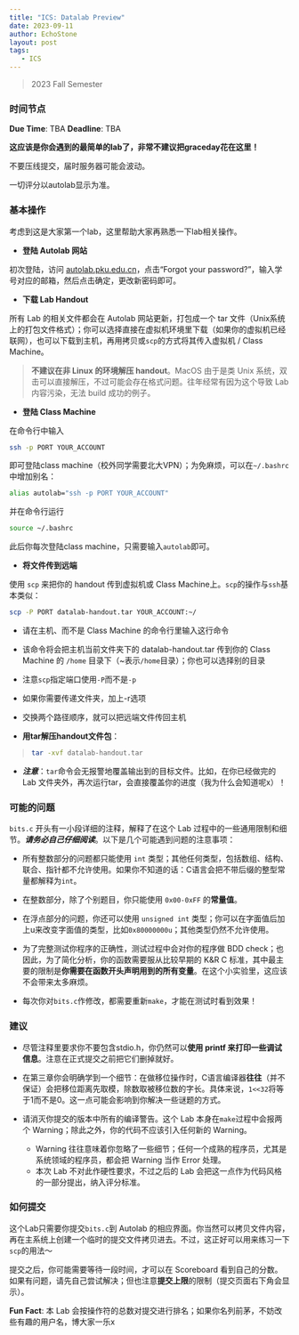 ```yaml
---
title: "ICS: Datalab Preview"
date: 2023-09-11
author: EchoStone
layout: post
tags:
   - ICS
---
```

> 2023 Fall Semester

### 时间节点
**Due Time**: TBA
**Deadline**: TBA

**这应该是你会遇到的最简单的lab了，非常不建议把graceday花在这里！**

不要压线提交，届时服务器可能会波动。

一切评分以autolab显示为准。

### 基本操作
考虑到这是大家第一个lab，这里帮助大家再熟悉一下lab相关操作。

* **登陆 Autolab 网站**

初次登陆，访问 <a href="autolab.pku.edu.cn" target="_blank">autolab.pku.edu.cn</a>，点击“Forgot your password?”，输入学号对应的邮箱，然后点击确定，更改新密码即可。

* **下载 Lab Handout**

所有 Lab 的相关文件都会在 Autolab 网站更新，打包成一个 tar 文件（Unix系统上的打包文件格式）；你可以选择直接在虚拟机环境里下载（如果你的虚拟机已经联网），也可以下载到主机，再用拷贝或`scp`的方式将其传入虚拟机 / Class Machine。
> **不建议在非 Linux 的环境解压 handout**。MacOS 由于是类 Unix 系统，双击可以直接解压，不过可能会存在格式问题。往年经常有因为这个导致 Lab 内容污染，无法 build 成功的例子。

* **登陆 Class Machine**

在命令行中输入
```bash
ssh -p PORT YOUR_ACCOUNT
```
即可登陆class machine（校外同学需要北大VPN）；为免麻烦，可以在`~/.bashrc`中增加别名：
```bash
alias autolab="ssh -p PORT YOUR_ACCOUNT"
```
并在命令行运行
```bash
source ~/.bashrc
```
此后你每次登陆class machine，只需要输入`autolab`即可。

* **将文件传到远端**

使用 `scp` 来把你的 handout 传到虚拟机或 Class Machine上。`scp`的操作与`ssh`基本类似：
```bash
scp -P PORT datalab-handout.tar YOUR_ACCOUNT:~/
```
* 请在主机、而不是 Class Machine 的命令行里输入这行命令
* 该命令将会把主机当前文件夹下的 datalab-handout.tar 传到你的 Class Machine 的 `/home` 目录下（~表示`/home`目录）；你也可以选择别的目录
* 注意`scp`指定端口使用`-P`而不是`-p`
* 如果你需要传递文件夹，加上-r选项
* 交换两个路径顺序，就可以把远端文件传回主机

* **用tar解压handout文件包**：

> ```bash
> tar -xvf datalab-handout.tar
> ```
* ***注意***：`tar`命令会无报警地覆盖输出到的目标文件。比如，在你已经做完的 Lab 文件夹外，再次运行tar，会直接覆盖你的进度（我为什么会知道呢x）！


### 可能的问题
`bits.c` 开头有一小段详细的注释，解释了在这个 Lab 过程中的一些通用限制和细节。***请务必自己仔细阅读***。以下是几个可能遇到问题的注意事项：

* 所有整数部分的问题都只能使用 `int` 类型；其他任何类型，包括数组、结构、联合、指针都不允许使用。如果你不知道的话：C语言会把不带后缀的整型常量都解释为`int`。

* 在整数部分，除了个别题目，你只能使用 `0x00-0xFF` 的**常量值**。

* 在浮点部分的问题，你还可以使用 `unsigned int` 类型；你可以在字面值后加上u来改变字面值的类型，比如`0x80000000u`；其他类型仍然不允许使用。

* 为了完整测试你程序的正确性，测试过程中会对你的程序做 BDD check；也因此，为了简化分析，你的函数需要服从比较早期的 K&R C 标准，其中最主要的限制是**你需要在函数开头声明用到的所有变量**。在这个小实验里，这应该不会带来太多麻烦。

* 每次你对`bits.c`作修改，都需要重新`make`，才能在测试时看到效果！

### 建议

* 尽管注释里要求你不要包含stdio.h，你仍然可以**使用 printf 来打印一些调试信息**。注意在正式提交之前把它们删掉就好。

* 在第三章你会明确学到一个细节：在做移位操作时，C语言编译器**往往**（并不保证）会把移位距离先取模，除数取被移位数的字长。具体来说，`1<<32`将等于1而不是0。这一点可能会影响到你解决一些谜题的方式。

* 请消灭你提交的版本中所有的编译警告。这个 Lab 本身在`make`过程中会报两个 Warning；除此之外，你的代码不应该引入任何新的 Warning。
    * Warning 往往意味着你忽略了一些细节；任何一个成熟的程序员，尤其是系统领域的程序员，都会把 Warning 当作 Error 处理。
    * 本次 Lab 不对此作硬性要求，不过之后的 Lab 会把这一点作为代码风格的一部分提出，纳入评分标准。

### 如何提交

这个Lab只需要你提交`bits.c`到 Autolab 的相应界面。你当然可以拷贝文件内容，再在主系统上创建一个临时的提交文件拷贝进去。不过，这正好可以用来练习一下`scp`的用法～

提交之后，你可能需要等待一段时间，才可以在 Scoreboard 看到自己的分数。如果有问题，请先自己尝试解决；但也注意**提交上限**的限制（提交页面右下角会显示）。

**Fun Fact**: 本 Lab 会按操作符的总数对提交进行排名；如果你名列前茅，不妨改些有趣的用户名，博大家一乐x
